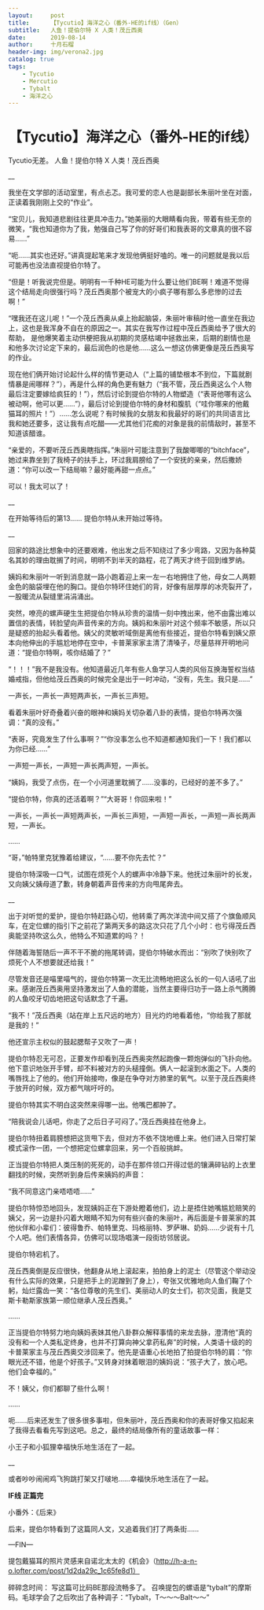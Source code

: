 ```yaml
---
layout:     post
title:      【Tycutio】海洋之心（番外-HE的if线）（Gen）
subtitle:   人鱼！提伯尔特 X 人类！茂丘西奥
date:       2019-08-14
author:     十月石榴
header-img: img/verona2.jpg
catalog: true
tags:
    - Tycutio
    - Mercutio
    - Tybalt
    - 海洋之心
---
```


# 【Tycutio】海洋之心（番外-HE的if线）

Tycutio无差。
人鱼！提伯尔特 X 人类！茂丘西奥

__

我坐在文学部的活动室里，有点忐忑。我可爱的恋人也是副部长朱丽叶坐在对面，正读着我刚刚上交的“作业”。

“宝贝儿，我知道悲剧往往更具冲击力。”她美丽的大眼睛看向我，带着有些无奈的微笑，“我也知道你为了我，勉强自己写了你的好哥们和我表哥的文章真的很不容易……”

“呃……其实也还好。”讲真提起笔来才发现他俩挺好嗑的。唯一的问题就是我以后可能再也没法直视提伯尔特了。

“但是！听我说完但是。明明有一千种HE可能为什么要让他们BE啊！难道不觉得这个结局走向很强行吗？茂丘西奥那个被宠大的小疯子哪有那么多悲惨的过去啊！”

“嘿我还在这儿呢！”一个茂丘西奥从桌上抬起脑袋，朱丽叶审稿时他一直坐在我边上，这也是我浑身不自在的原因之一。其实在我写作过程中茂丘西奥给予了很大的帮助， 是他爆笑着主动供梗把我从初期的灵感枯竭中拯救出来，后期的剧情也是和他多次讨论定下来的，最后润色的也是他……这么一想这仿佛更像是茂丘西奥写的作业。

现在他们俩开始讨论起什么样的情节更动人（“上篇的铺垫根本不到位，下篇就剧情暴是闹哪样？”），再是什么样的角色更有魅力（“我不管，茂丘西奥这么个人物最后注定要嫁给疯狂的！”），然后讨论到提伯尔特的人物塑造（“表哥他哪有这么被动啊，他可以更……”），最后讨论到提伯尔特的身材和腹肌（“哇你哪来的他戴猫耳的照片！”）……怎么说呢？有时候我的女朋友和我最好的哥们的共同语言比我和她还要多，这让我有点吃醋——尤其他们花痴的对象是我的前情敌时，甚至不知道该醋谁。

“亲爱的，不要听茂丘西奥瞎指挥。”朱丽叶可能注意到了我酸唧唧的“bitchface”，她过来靠坐到了我椅子的扶手上，环过我肩膀给了一个安抚的亲亲，然后撒娇道：“你可以改一下结局嘛？最好能再甜一点点。”

可以！我太可以了！

__

在开始等待后的第13......
提伯尔特从未开始过等待。

__

回家的路途比想象中的还要艰难，他出发之后不知绕过了多少弯路，又因为各种莫名其妙的理由耽搁了时间，明明不到半天的路程，花了两天才终于回到维罗纳。

姨妈和朱丽叶一听到消息就一路小跑着迎上来一左一右地拥住了他，母女二人两颗金色的脑袋埋在他的胸口。提伯尔特环住她们的背，好像有层厚厚的冰壳裂开了，一股暖流从裂缝里涓涓涌出。

突然，嘹亮的螺声硬生生把提伯尔特从珍贵的温情一刻中拽出来，他不由露出难以置信的表情，转脸望向声音传来的方向。姨妈和朱丽叶对这个频率不敏感，所以只是疑惑的抬起头看着他。姨父的灵敏听域倒是离他有些接近，提伯尔特看到姨父原本向他伸出的手尴尬地停在空中，卡普莱家家主清了清嗓子，尽量慈祥开明地问道：“提伯尔特啊，咳你结婚了？”

“！！！”我不是我没有。他知道最近几年有些人鱼学习人类的风俗互换海誓权当结婚戒指，但他给茂丘西奥的时候完全是出于一时冲动，“没有，先生。我只是……”

一声长，一声长一声短两声长，一声长三声短。

看着朱丽叶好奇叠着兴奋的眼神和姨妈关切杂着八卦的表情，提伯尔特再次强调：“真的没有。”

“表哥，究竟发生了什么事啊？”“你没事怎么也不知道都通知我们一下！我们都以为你已经……”

一声短一声长，一声短一声长两声短，一声长。

“姨妈，我受了点伤，在一个小河道里耽搁了……没事的，已经好的差不多了。”

“提伯尔特，你真的还活着啊？”“大哥哥！你回来啦！”

一声长，一声长一声短两声长，一声长三声短，一声短一声长，一声短一声长两声短，一声长。

……

“哥，”帕特里克犹豫着给建议，“……要不你先去忙？”

提伯尔特深吸一口气，试图在烦死个人的螺声中冷静下来。他抚过朱丽叶的长发，又向姨父姨母道了歉，转身朝着声音传来的方向甩尾奔去。

__

出于对听觉的爱护，提伯尔特赶路心切，他转乘了两次洋流中间又搭了个旗鱼顺风车，在定位螺的指引下之前花了第两天多的路这次只花了几个小时：也亏得茂丘西奥能坚持吹这么久，他特么不知道累的吗？！

伴随着海誓随后一声不干不脆的拖尾转调，提伯尔特破水而出：“别吹了快别吹了烦死个人不想要就还给我！”

尽管发音还是喵里喵气的，提伯尔特第一次无比流畅地把这么长的一句人话吼了出来。感谢茂丘西奥用坚持激发出了人鱼的潜能，当然主要得归功于一路上杀气腾腾的人鱼咬牙切齿地把这句话默念了千遍。

“我不！”茂丘西奥（站在岸上五尺远的地方）目光灼灼地看着他，“你给我了那就是我的！”

他还宣示主权似的鼓起腮帮子又吹了一声！

提伯尔特忍无可忍，正要发作却看到茂丘西奥突然起跑像一颗炮弹似的飞扑向他。他下意识地张开手臂，却不料被对方的头槌撞倒。俩人一起滚到水面之下。人类的嘴唇找上了他的。他们开始接吻，像是在争夺对方肺里的氧气。以至于茂丘西奥终于放开的时候，双方都气喘吁吁的。

提伯尔特其实不明白这突然来得哪一出。他嘴巴都肿了。

“陪我说会儿话吧，你走了之后日子可闷了。”茂丘西奥挂在他身上。

提伯尔特扭着肩膀想把这货甩下去，但对方不依不饶地缠上来。他们进入日常打架模式滚作一团，一个想把定位螺拿回来，另一个百般挑衅。

正当提伯尔特把人类压制的死死的，动手在那件领口开得过低的镶满碎钻的上衣里翻找的时候，突然听到身后传来姨妈的声音：

“我不同意这门亲唔唔唔……”

提伯尔特惊恐地回头，发现姨妈正在下游处瞪着他们，边上是捂住她嘴尴尬赔笑的姨父，另一边是扑闪着大眼睛不知为何有些兴奋的朱丽叶，再后面是卡普莱家的其他伙伴和小辈们：彼得鲁乔、帕特里克、玛格丽特、罗萨琳、奶妈……少说有十几个人吧。他们表情各异，仿佛可以现场唱演一段街坊邻居说。

提伯尔特宕机了。

茂丘西奥倒是反应很快，他翻身从地上滚起来，拍拍身上的泥土（尽管这个举动没有什么实际的效果，只是把手上的泥蹭到了身上），夸张又优雅地向人鱼们鞠了个躬，灿烂露齿一笑：“各位尊敬的先生们、美丽动人的女士们，初次见面，我是艾斯卡勒斯家族第一顺位继承人茂丘西奥。”

......

正当提伯尔特努力地向姨妈表妹其他八卦群众解释事情的来龙去脉，澄清他“真的没有和一个人类私定终身，也并不打算向神父拿药私奔”的时候，人类语十级的的卡普莱家主与茂丘西奥交涉回来了。他先是语重心长地拍了拍提伯尔特的肩：“你眼光还不错，他是个好孩子。”又转身对抹着眼泪的姨妈说：“孩子大了，放心吧。他们会幸福的。”

不！姨父，你们都聊了些什么啊！

……

呃……后来还发生了很多很多事啦，但朱丽叶，茂丘西奥和你的表哥好像又掐起来了我得去看看先写到这吧。总之，最终的结局像所有的童话故事一样：

小王子和小狐狸幸福快乐地生活在了一起。

__


或者吵吵闹闹鸡飞狗跳打架又打啵地……幸福快乐地生活在了一起。



__IF线 正篇完__


小番外：《后来》

后来，提伯尔特看到了这篇同人文，又追着我们打了两条街……



—FIN—

提包戴猫耳的照片灵感来自诺北太太的《机会》（http://h-a-n-o.lofter.com/post/1d2da29c_1c65fe8d1）

碎碎念时间：
写这篇可比码BE那段流畅多了。
召唤提包的螺语是“tybalt”的摩斯码。毛球学会了之后吹出了各种调子：“Tybalt，T～～～Balt～～”
